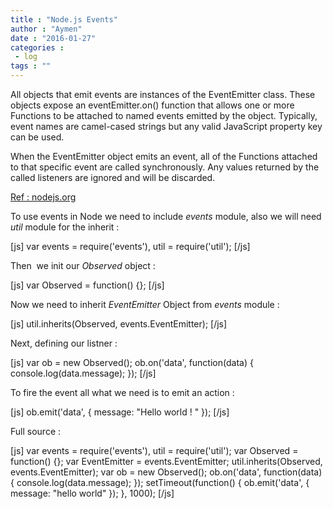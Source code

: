```yaml
---
title : "Node.js Events"
author : "Aymen"
date : "2016-01-27"
categories : 
 - log
tags : ""
---
```


All objects that emit events are instances of the EventEmitter class. These objects expose an eventEmitter.on() function that allows one or more Functions to be attached to named events emitted by the object. Typically, event names are camel-cased strings but any valid JavaScript property key can be used.

When the EventEmitter object emits an event, all of the Functions attached to that specific event are called synchronously. Any values returned by the called listeners are ignored and will be discarded.

[Ref : nodejs.org](https://nodejs.org/api/events.html)

To use events in Node we need to include _events_ module, also we will need _util_ module for the inherit :

\[js\] var events = require('events'), util = require('util'); \[/js\]

Then  we init our _Observed_ object :

\[js\] var Observed = function() {}; \[/js\]

Now we need to inherit _EventEmitter_ Object from _events_ module :

\[js\] util.inherits(Observed, events.EventEmitter); \[/js\]

Next, defining our listner :

\[js\] var ob = new Observed(); ob.on('data', function(data) { console.log(data.message); }); \[/js\]

To fire the event all what we need is to emit an action :

\[js\] ob.emit('data', { message: "Hello world ! " }); \[/js\]

Full source :

\[js\] var events = require('events'), util = require('util'); var Observed = function() {}; var EventEmitter = events.EventEmitter; util.inherits(Observed, events.EventEmitter); var ob = new Observed(); ob.on('data', function(data) { console.log(data.message); }); setTimeout(function() { ob.emit('data', { message: "hello world" }); }, 1000); \[/js\]
